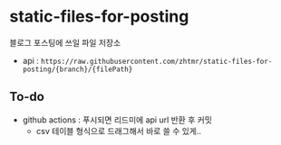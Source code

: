 # static-files-for-posting
블로그 포스팅에 쓰일 파일 저장소

- api : `https://raw.githubusercontent.com/zhtmr/static-files-for-posting/{branch}/{filePath}`

## To-do
- github actions : 푸시되면 리드미에 api url 반환 후 커밋
  - csv 테이블 형식으로 드래그해서 바로 쓸 수 있게..